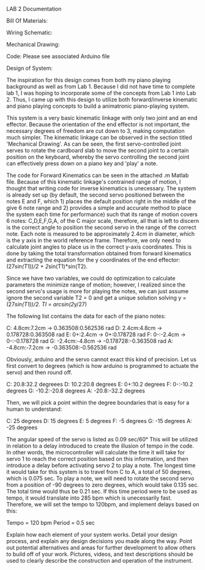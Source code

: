 LAB 2 Documentation

Bill Of Materials:

Wiring Schematic:

Mechanical Drawing:

Code:
Please see associated Arduino file 

Design of System:

The inspiration for this design comes from both my piano playing background as well as from Lab 1. Because I did not have time to complete lab 1, I was hoping to incorporate some of the concepts from Lab 1 into Lab 2. Thus, I came up with this design to utilize both forward/inverse kinematic and piano playing concepts to build a animatronic piano-playing system.

This system is a very basic kinematic linkage with only two joint and an end effector. Because the orientation of the end effector is not important, the necessary degrees of freedom are cut down to 3, making computation much simpler. The kinematic linkage can be observed in the section titled 'Mechanical Drawing'. As can be seen, the first servo-controlled joint serves to rotate the cardboard slab to move the second joint to a certain position on the keyboard, whereby the servo controlling the second joint can effectively press down on a piano key and 'play' a note.

The code for Forward Kinematics can be seen in the attached .m Matlab file. Because of this kinematic linkage's contrained range of motion, I thought that writing code for inverse kinematics is unecessary. The system is already set up (by default, the second servo positioned between the notes E and F, which 1) places the default position right in the middle of the give 6 note range and 2) provides a simple and accurate method to place the system each time for performance) such that its range of motion covers 6 notes: C,D,E,F,G,A, of the C major scale, therefore, all that is left to discern is the correct angle to position the second servo in the range of the correct note. Each note is measured to be approximately 2.4cm in diameter, which is the y axis in the world reference frame. Therefore, we only need to calculate joint angles to place us in the correct y-axis coordinates. This is done by taking the total transformation obtained from forward kinematics and extracting the equation for the y coordinates of the end effector: (27*sin(T1))/2 + 2*sin(T1)*sin(T2). 

Since we have two variables, we could do optimization to calculate parameters the minimize range of motion; however, I realized since the second servo's usage is more for playing the notes, we can just assume ignore the second variable T2 = 0 and get a unique solution solving y = (27*sin(T1))/2. 
TI = arcsin(2*y/27)

The following list contains the data for each of the piano notes:

C: 4.8cm:7.2cm -> 0.363508:0.562536 rad
D: 2.4cm:4.8cm -> 0.178728:0.363508 rad
E: 0+:2.4cm -> 0+:0.178728 rad
F: 0-:-2.4cm -> 0-:-0.178728 rad
G: -2.4cm:-4.8cm -> -0.178728:-0.363508 rad
A: -4.8cm:-7.2cm -> -0.363508:-0.562536 rad

Obviously, arduino and the servo cannot exact this kind of precision. Let us first convert to degrees (which is how arduino is programmed to actuate the servo) and then round off.

C: 20.8:32.2 degreees
D: 10.2:20.8 degrees
E: 0+:10.2 degrees
F: 0-:-10.2 degrees
G: -10.2:-20.8 degrees
A: -20.8:-32.2 degrees

Then, we will pick a point within the degree boundaries that is easy for a human to understand:

C: 25 degrees
D: 15 degrees
E: 5 degrees
F: -5 degrees
G: -15 degrees
A: -25 degrees

The angular speed of the servo is listed as 0.09 sec/60°
This will be utilized in relation to a delay introduced to create the illusion of tempo in the code. In other words, the microcontroller will calculate the time it will take for servo 1 to reach the correct position based on this information, and then introduce a delay before activating servo 2 to play a note. The longest time it would take for this system is to travel from C to A, a total of 50 degrees, which is 0.075 sec. To play a note, we will need to rotate the second servo from a position of -90 degrees to zero degrees, which would take 0.135 sec. The total time would thus be 0.21 sec. If this time period were to be used as tempo, it would translate into 285 bpm which is unecessarily fast. Therefore, we will set the tempo to 120bpm, and implement delays based on this:

Tempo = 120 bpm
Period = 0.5 sec

Explain how each element of your
system works. Detail your design process, and explain any design decisions you made along the way. Point out
potential alternatives and areas for further development to allow others to build off of your work.
Pictures, videos, and text descriptions should
be used to clearly describe the construction and operation of the instrument. 
